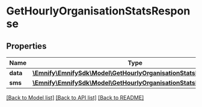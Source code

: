 # GetHourlyOrganisationStatsResponse

## Properties
Name | Type | Description | Notes
------------ | ------------- | ------------- | -------------
**data** | [**\Emnify\EmnifySdk\Model\GetHourlyOrganisationStatsResponseData**](GetHourlyOrganisationStatsResponseData.md) |  | [optional] 
**sms** | [**\Emnify\EmnifySdk\Model\GetHourlyOrganisationStatsResponseSms**](GetHourlyOrganisationStatsResponseSms.md) |  | [optional] 

[[Back to Model list]](../../README.md#documentation-for-models) [[Back to API list]](../../README.md#documentation-for-api-endpoints) [[Back to README]](../../README.md)

